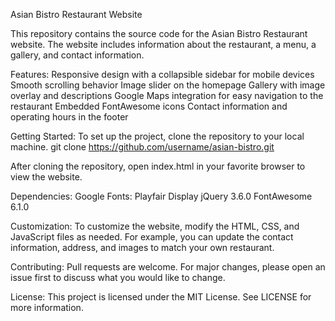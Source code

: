 Asian Bistro Restaurant Website

This repository contains the source code for the Asian Bistro Restaurant website. The website includes information about the restaurant, a menu, a gallery, and contact information.

Features:
Responsive design with a collapsible sidebar for mobile devices
Smooth scrolling behavior
Image slider on the homepage
Gallery with image overlay and descriptions
Google Maps integration for easy navigation to the restaurant
Embedded FontAwesome icons
Contact information and operating hours in the footer

Getting Started:
To set up the project, clone the repository to your local machine.
git clone https://github.com/username/asian-bistro.git

After cloning the repository, open index.html in your favorite browser to view the website.

Dependencies:
Google Fonts: Playfair Display
jQuery 3.6.0
FontAwesome 6.1.0

Customization:
To customize the website, modify the HTML, CSS, and JavaScript files as needed. For example, you can update the contact information, address, and images to match your own restaurant.

Contributing:
Pull requests are welcome. For major changes, please open an issue first to discuss what you would like to change.

License:
This project is licensed under the MIT License. See LICENSE for more information.
